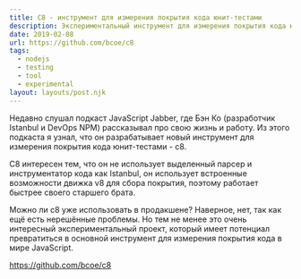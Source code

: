 ```yaml
---
title: С8 - инструмент для измерения покрытия кода юнит-тестами
description: Экспериментальный инструмент для измерения покрытия кода юнит-тестами
date: 2019-02-08
url: https://github.com/bcoe/c8
tags:
  - nodejs
  - testing
  - tool
  - experimental
layout: layouts/post.njk
---
```

Недавно слушал подкаст JavaScript Jabber, где Бэн Ко (разработчик Istanbul и DevOps NPM) рассказывал про свою жизнь и работу. Из этого подкаста я узнал, что он разрабатывает новый инструмент для измерения покрытия кода юнит-тестами - c8.

С8 интересен тем, что он не использует выделенный парсер и инструментатор кода как Istanbul, он использует встроенные возможности движка v8 для сбора покрытия, поэтому работает быстрее своего старшего брата.

Можно ли c8 уже использовать в продакшене? Наверное, нет, так как ещё есть нерешённые проблемы. Но тем не менее это очень интересный экспериментальный проект, который имеет потенциал превратиться в основной инструмент для измерения покрытия кода в мире JavaScript.

https://github.com/bcoe/c8
